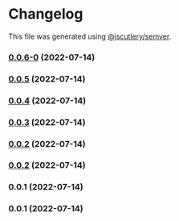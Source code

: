 # Changelog

This file was generated using [@jscutlery/semver](https://github.com/jscutlery/semver).

### [0.0.6-0](https://github.com/yurikrupnik/nx-go-playground/compare/test-be-test-app-0.0.5...test-be-test-app-0.0.6-0) (2022-07-14)

### [0.0.5](https://github.com/yurikrupnik/nx-go-playground/compare/test-be-test-app-0.0.4...test-be-test-app-0.0.5) (2022-07-14)

### [0.0.4](https://github.com/yurikrupnik/nx-go-playground/compare/test-be-test-app-0.0.3...test-be-test-app-0.0.4) (2022-07-14)

### [0.0.3](https://github.com/yurikrupnik/nx-go-playground/compare/test-be-test-app-0.0.2...test-be-test-app-0.0.3) (2022-07-14)

### [0.0.2](https://github.com/yurikrupnik/nx-go-playground/compare/test-be-test-app-0.0.1...test-be-test-app-0.0.2) (2022-07-14)

### [0.0.2](https://github.com/yurikrupnik/nx-go-playground/compare/test-be-test-app-0.0.1...test-be-test-app-0.0.2) (2022-07-14)

### 0.0.1 (2022-07-14)

### 0.0.1 (2022-07-14)
